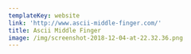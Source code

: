 ```yaml
---
templateKey: website
link: 'http://www.ascii-middle-finger.com/'
title: Ascii Middle Finger
image: /img/screenshot-2018-12-04-at-22.32.36.png
---
```


